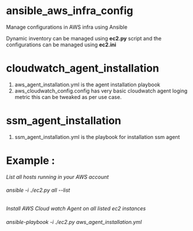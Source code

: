 # ansible_aws_infra_config
Manage configurations in AWS infra using Ansible

Dynamic inventory can be managed using __ec2.py__ script and the configurations can be managed using __ec2.ini__

# cloudwatch_agent_installation 

1. aws_agent_installation.yml is the agent installation playbook
2. aws_cloudwatch_config.config has very basic cloudwatch agent loging metric this can be tweaked as per use case.

# ssm_agent_installation

1. ssm_agent_installation.yml is the playbook for installation  ssm agent

# Example : 

*List all hosts running in your AWS account*

###### ansible -i ./ec2.py all --list  

*Install AWS Cloud watch Agent on all listed ec2 instances*

###### ansible-playbook -i ./ec2.py aws_agent_installation.yml  
